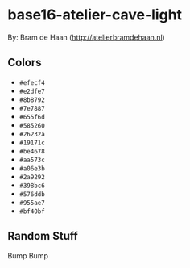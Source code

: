 # base16-atelier-cave-light

By: Bram de Haan (http://atelierbramdehaan.nl)

## Colors

* `#efecf4`
* `#e2dfe7`
* `#8b8792`
* `#7e7887`
* `#655f6d`
* `#585260`
* `#26232a`
* `#19171c`
* `#be4678`
* `#aa573c`
* `#a06e3b`
* `#2a9292`
* `#398bc6`
* `#576ddb`
* `#955ae7`
* `#bf40bf`

## Random Stuff

Bump
Bump
